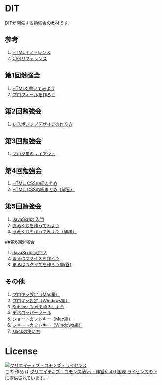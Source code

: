 # DIT
DITが開催する勉強会の教材です。

## 参考
1. [HTMLリファレンス](common/html_reference.md)
1. [CSSリファレンス](common/css_reference.md)

## 第1回勉強会
1. [HTMLを書いてみよう](1/helloworld.md)
1. [プロフィールを作ろう](1/profile.md)

## 第2回勉強会
1. [レスポンシブデザインの作り方](2/how_to_design_responsively.md)


## 第3回勉強会
1. [ブログ風のレイアウト](3/basic_bloglike_layout.md)

## 第4回勉強会
1. [HTML, CSSの総まとめ](4/html-css.md)
1. [HTML, CSSの総まとめ（解答）](4/html-css-text.md)

## 第5回勉強会
1. [JavaScript 入門](5/js.md)
1. [おみくじを作ってみよう](5/omikuji.md)
1. [おみくじを作ってみよう（解説）](5/omikuji_solution.md)

##第6回勉強会
1. [JavaScript入門２](6/js2.md)
1. [まるばつクイズを作ろう](6/marubatsu.md)
1. [まるばつクイズを作ろう(解答)](6/marubatsu2.md)

## その他
1. [プロキシ設定（Mac編）](common/proxy_on_mac.md)
1. [プロキシ設定（Windows編）](common/proxy_on_windows.md)
1. [Sublime Textを導入しよう](common/sublime.md)
1. [デベロッパーツール](common/dev_tool.md)
1. [ショートカットキー（Mac編）](common/shortcutkey_mac.md)
1. [ショートカットキー（Windows編）](common/shortcutkey_win.md)
1. [slackの使い方](common/how_to_use_slack.md)

# License
<a rel="license" href="http://creativecommons.org/licenses/by-nc/4.0/"><img alt="クリエイティブ・コモンズ・ライセンス" style="border-width:0" src="https://i.creativecommons.org/l/by-nc/4.0/88x31.png" /></a><br />この 作品 は <a rel="license" href="http://creativecommons.org/licenses/by-nc/4.0/">クリエイティブ・コモンズ 表示 - 非営利 4.0 国際 ライセンスの下に提供されています。</a>
